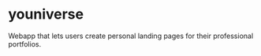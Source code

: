 # youniverse
Webapp that lets users create personal landing pages for their professional portfolios.
